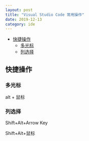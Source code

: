 ```yaml
---
layout: post
title: "Visual Studio Code 常用操作"
date: 2019-12-13
category: ide
---
```

<!-- TOC -->

- [快捷操作](#快捷操作)
    - [多光标](#多光标)
    - [列选择](#列选择)

<!-- /TOC -->

## 快捷操作

### 多光标

alt + 鼠标

### 列选择

Shift+Alt+Arrow Key

Shift+Alt+鼠标
